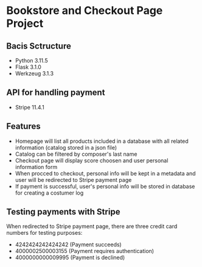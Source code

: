 # Bookstore and Checkout Page Project

## Bacis Sctructure
* Python 3.11.5
* Flask 3.1.0
* Werkzeug 3.1.3

## API for handling payment
* Stripe 11.4.1

## Features
* Homepage will list all products included in a database with all related information (catalog stored in a json file)
* Catalog can be filtered by composer's last name
* Checkout page will display score choosen and user personal information form
* When procced to checkout, personal info will be kept in a metadata and user will be redirected to Stripe payment page
* If payment is successful, user's personal info will be stored in database for creating a costumer log

## Testing payments with Stripe
When redirected to Stripe payment page, there are three credit card numbers for testing purposes:
* 4242424242424242 (Payment succeeds)
* 4000002500003155 (Payment requires authentication)
* 4000000000009995 (Payment is declined)